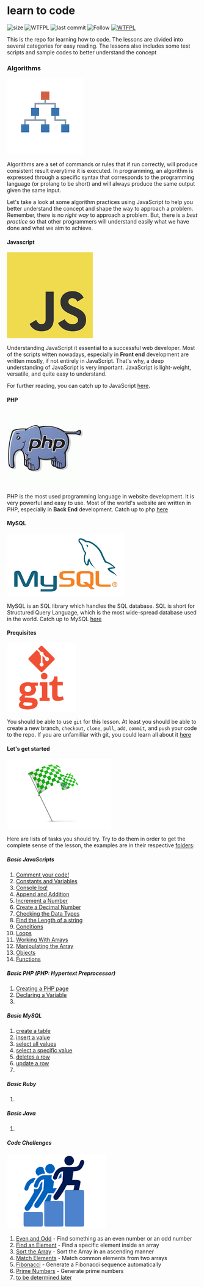 
# learn to code
![size](https://img.shields.io/github/repo-size/alvianzf/learn-to-code.svg)
![WTFPL](https://img.shields.io/badge/License-WTFPL-blue.svg)
![last commit](https://img.shields.io/github/last-commit/alvianzf/learn-to-code.svg)
![Follow](https://img.shields.io/github/followers/alvianzf.svg?label=Follow)
<a href="http://www.wtfpl.net/"><img
       src="http://www.wtfpl.net/wp-content/uploads/2012/12/wtfpl-badge-4.png"
       width="80" height="15" alt="WTFPL" /></a>

This is the repo for learning how to code. The lessons are divided into several categories for easy reading. The lessons also includes some test scripts and sample codes to better understand the concept

### Algorithms

![algorithm](img/alg.png)

Algorithms are a set of commands or rules that if run correctly, will produce consistent result everytime it is executed.
In programming, an algorithm is expressed through a specific syntax that corresponds to the programming language (or prolang to be short) and will always produce the same output given the same input.

Let's take a look at some algorithm practices using JavaScript to help you better understand the concept and shape the way to approach a problem. Remember, there is no *right way* to approach a problem. But, there is a *best practice* so that other programmers will understand easily what we have done and what we aim to achieve.

#### Javascript

![javascript](img/js-logo.png)

Understanding JavaScript it essential to a successful web developer. Most of the scripts witten nowadays, especially in **Front end** development are written mostly, if not entirely in JavaScript. That's why, a deep understanding of JavaScript is very important. JavaScript is light-weight, versatile, and quite easy to understand.

For further reading, you can catch up to JavaScript [here](https://www.javascript.com/).

#### PHP

![php](img/php-logo.jpeg)

PHP is the most used programming language in website development. It is very powerful and easy to use. Most of the world's website are written in PHP, especially in **Back End** development. Catch up to php [here](http://www.php.net)


#### MySQL

![mySQL](img/sql-logo.png)

MySQL is an SQL library which handles the SQL database. SQL is short for Structured Query Language, which is the most wide-spread database used in the world. Catch up to MySQL [here](https://www.mysql.com/)

#### Prequisites

![git](/img/git-logo.png)

You should be able to use `git` for this lesson. At least you should be able to create a new branch, `checkout`, `clone`, `pull`, `add`, `commit`, and `push` your code to the repo. If you are unfamilliar with git, you could learn all about it [here](https://github.com/alvianzf/learn-to-code/blob/master/git/README.md#to-use-git)

#### Let's get started

![start](img/start.png)

Here are lists of tasks you should try. Try to do them in order to get the complete sense of the lesson, the examples are in their respective [folders](https://github.com/alvianzf/learn-to-code/tree/master/algorithm):

##### Basic JavaScripts

1. [Comment your code!](https://github.com/alvianzf/learn-to-code/tree/master/algorithm/lesson_1.js)
2. [Constants and Variables](https://github.com/alvianzf/learn-to-code/tree/master/algorithm/lesson_2.js)
3. [Console log!](https://github.com/alvianzf/learn-to-code/tree/master/algorithm/lesson_3.js)
4. [Append and Addition](https://github.com/alvianzf/learn-to-code/tree/master/algorithm/lesson_4.js)
5. [Increment a Number](https://github.com/alvianzf/learn-to-code/tree/master/algorithm/lesson_5.js)
6. [Create a Decimal Number](https://github.com/alvianzf/learn-to-code/tree/master/algorithm/lesson_6.js)
7. [Checking the Data Types](https://github.com/alvianzf/learn-to-code/tree/master/algorithm/lesson_7.js)
8. [Find the Length of a string](https://github.com/alvianzf/learn-to-code/tree/master/algorithm/lesson_8.js)
9. [Conditions](https://github.com/alvianzf/learn-to-code/tree/master/algorithm/lesson_9.js)
10. [Loops](https://github.com/alvianzf/learn-to-code/tree/master/algorithm/lesson_10.js)
11. [Working With Arrays](https://github.com/alvianzf/learn-to-code/tree/master/algorithm/lesson_11.js)
12. [Manipulating the Array](https://github.com/alvianzf/learn-to-code/tree/master/algorithm/lesson_12.js)
13. [Objects](https://github.com/alvianzf/learn-to-code/tree/master/algorithm/lesson_13.js)
14. [Functions](https://github.com/alvianzf/learn-to-code/tree/master/algorithm/lesson_14.js)

##### Basic PHP (PHP: Hypertext Preprocessor)

1. [Creating a PHP page](https://github.com/alvianzf/learn-to-code/tree/master/algorithm/lesson_php_01.php)
2. [Declaring a Variable](https://github.com/alvianzf/learn-to-code/tree/master/algorithm/lesson_php_02.php)
3. []()

##### Basic MySQL

1. [create a table]()
2. [insert a value]()
3. [select all values]()
4. [select a specific value]()
5. [deletes a row]()
6. [update a row]()
7. 

##### Basic Ruby
1. []()

##### Basic Java
1. []()

##### Code Challenges

![challenge](img/challenge.png)

1. [Even and Odd](https://github.com/alvianzf/learn-to-code/tree/master/algorithm/tasks/task_1.js) - Find something as an even number or an odd number
2. [Find an Element](https://github.com/alvianzf/learn-to-code/tree/master/algorithm/tasks/task_2.js) - Find a specific element inside an array
3. [Sort the Array](https://github.com/alvianzf/learn-to-code/tree/master/algorithm/tasks/task_3.js) - Sort the Array in an ascending manner
4. [Match Elements](https://github.com/alvianzf/learn-to-code/tree/master/algorithm/tasks/task_4.js) - Match common elements from two arrays
5. [Fibonacci](https://github.com/alvianzf/learn-to-code/tree/master/algorithm/tasks/task_5.js) - Generate a Fibonacci sequence automatically
6. [Prime Numbers](https://github.com/alvianzf/learn-to-code/tree/master/algorithm/tasks/task_6.js) - Generate prime numbers
9. [to be determined later](#code-challenges)